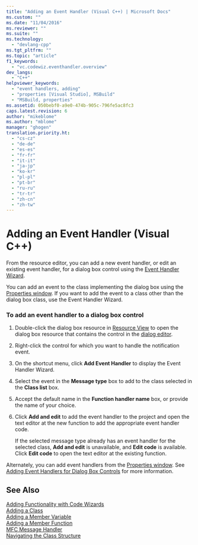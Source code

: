 ```yaml
---
title: "Adding an Event Handler (Visual C++) | Microsoft Docs"
ms.custom: ""
ms.date: "11/04/2016"
ms.reviewer: ""
ms.suite: ""
ms.technology: 
  - "devlang-cpp"
ms.tgt_pltfrm: ""
ms.topic: "article"
f1_keywords: 
  - "vc.codewiz.eventhandler.overview"
dev_langs: 
  - "C++"
helpviewer_keywords: 
  - "event handlers, adding"
  - "properties [Visual Studio], MSBuild"
  - "MSBuild, properties"
ms.assetid: 050bebf0-a9e0-474b-905c-796fe5ac8fc3
caps.latest.revision: 6
author: "mikeblome"
ms.author: "mblome"
manager: "ghogen"
translation.priority.ht: 
  - "cs-cz"
  - "de-de"
  - "es-es"
  - "fr-fr"
  - "it-it"
  - "ja-jp"
  - "ko-kr"
  - "pl-pl"
  - "pt-br"
  - "ru-ru"
  - "tr-tr"
  - "zh-cn"
  - "zh-tw"
---
```

# Adding an Event Handler (Visual C++)
From the resource editor, you can add a new event handler, or edit an existing event handler, for a dialog box control using the [Event Handler Wizard](../ide/event-handler-wizard.md).  
  
 You can add an event to the class implementing the dialog box using the [Properties window](/visualstudio/ide/reference/properties-window). If you want to add the event to a class other than the dialog box class, use the Event Handler Wizard.  
  
### To add an event handler to a dialog box control  
  
1.  Double-click the dialog box resource in [Resource View](../windows/resource-view-window.md) to open the dialog box resource that contains the control in the [dialog editor](../mfc/dialog-editor.md).  
  
2.  Right-click the control for which you want to handle the notification event.  
  
3.  On the shortcut menu, click **Add Event Handler** to display the Event Handler Wizard.  
  
4.  Select the event in the **Message type** box to add to the class selected in the **Class list** box.  
  
5.  Accept the default name in the **Function handler name** box, or provide the name of your choice.  
  
6.  Click **Add and edit** to add the event handler to the project and open the text editor at the new function to add the appropriate event handler code.  
  
     If the selected message type already has an event handler for the selected class, **Add and edit** is unavailable, and **Edit code** is available. Click **Edit code** to open the text editor at the existing function.  
  
 Alternately, you can add event handlers from the [Properties window](/visualstudio/ide/reference/properties-window). See [Adding Event Handlers for Dialog Box Controls](../mfc/adding-event-handlers-for-dialog-box-controls.md) for more information.  
  
## See Also  
 [Adding Functionality with Code Wizards](../ide/adding-functionality-with-code-wizards-cpp.md)   
 [Adding a Class](../ide/adding-a-class-visual-cpp.md)   
 [Adding a Member Variable](../ide/adding-a-member-variable-visual-cpp.md)   
 [Adding a Member Function](../ide/adding-a-member-function-visual-cpp.md)   
 [MFC Message Handler](../mfc/reference/adding-an-mfc-message-handler.md)   
 [Navigating the Class Structure](../ide/navigating-the-class-structure-visual-cpp.md)